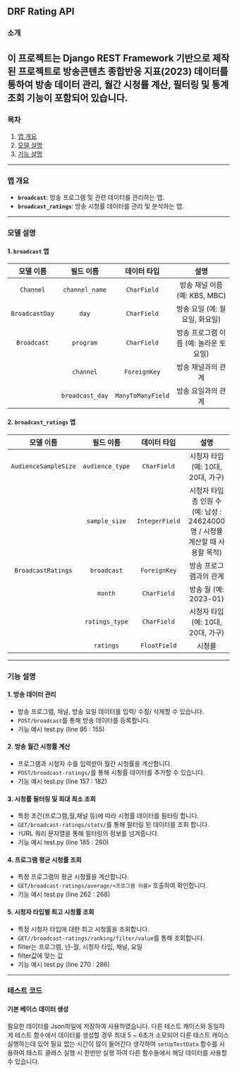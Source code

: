 ## DRF Rating API

### **소개**


이 프로젝트는 Django REST Framework 기반으로 제작 된 프로젝트로
방송콘텐츠 종합반응 지표(2023) 데이터를 통하여 방송 데이터 관리, 월간 시청률 계산, 필터링 및 통계 조회 기능이 포함되어 있습니다.
---

### **목차**
1. [앱 개요](#앱-개요)
2. [모델 설명](#모델-설명)
3. [기능 설명](#기능-설명)

---

### **앱 개요**
- **`broadcast`**: 방송 프로그램 및 관련 데이터를 관리하는 앱.
- **`broadcast_ratings`**: 방송 시청률 데이터를 관리 및 분석하는 앱.

---

### **모델 설명**

#### **1. `broadcast` 앱**

|모델 이름| 필드 이름| 데이터 타입| 설명|
|:---:|:---:|:---:|:---:|
| `Channel`      | `channel_name` | `CharField`         | 방송 채널 이름 (예: KBS, MBC)|
| `BroadcastDay` | `day`          | `CharField`         | 방송 요일 (예: 월요일, 화요일)|
| `Broadcast`    | `program`      | `CharField`         | 방송 프로그램 이름 (예: 놀라운 토요일)|
|                | `channel`      | `ForeignKey`        | 방송 채널과의 관계|
|                | `broadcast_day`| `ManyToManyField`   | 방송 요일과의 관계|

#### **2. `broadcast_ratings` 앱**

|모델 이름| 필드 이름| 데이터 타입| 설명|
|:---:|:---:|:---:|:---:|
| `AudienceSampleSize` | `audience_type` | `CharField`         | 시청자 타입 (예: 10대, 20대, 가구)|
|                      | `sample_size`   | `IntegerField`      | 시청자 타입 총 인원 수 (예: 남성 : 24624000명 / 시청률 계산할 때 사용할 목적)|
| `BroadcastRatings`   | `broadcast`     | `ForeignKey`        | 방송 프로그램과의 관계|
|                      | `month`         | `CharField`         | 방송 월 (예: 2023-01)|
|                      | `ratings_type`  | `CharField`         | 시청자 타입 (예: 10대, 20대, 가구)|
|                      | `ratings`       | `FloatField`        | 시청률|

---

### **기능 설명**
#### **1. 방송 데이터 관리**
- 방송 프로그램, 채널, 방송 요일 데이터를 입력/ 수정/ 삭제할 수 있습니다.
- `POST/broadcast`를 통해 방송 데이터를 등록합니다.
- 기능 예시 test.py (line 95 : 155)
#### **2. 방송 월간 시청률 계산**
- 프로그램과 시청자 수를 입력받아 월간 시청률을 계산합니다.
- `POST/broadcast-ratings/`를 통해 시청률 데이터를 추가할 수 있습니다.
- 기능 예시 test.py (line 157 : 182)
#### **3. 시청률 필터링 및 최대 최소 조회**
- 특정 조건(프로그램,월,채널 등)에 따라 시청률 데이터를 필터링 합니다.
- `GET/broadcast-ratings/stats/`를 통해 필터링 된 데이터를 조회 합니다.
- `?`URL 쿼리 문자열을 통해 필터링의 정보를 넘겨줍니다.
- 기능 예시 test.py (line 185 : 260)
#### **4. 프로그램 평균 시청률 조회**
- 특정 프로그램의 평균 시청률을 계산합니다.
- `GET/broadcast-ratings/average/<프로그램 이름>` 호출하여 확인합니다.
- 기능 예시 test.py (line 262 : 268)
#### **5. 시청자 타입별 최고 시청률 조회**
- 특정 시청자 타입에 대한 최고 시청률을 조회합니다.
- `GET//broadcast-ratings/ranking/filter/value`를 통해 조회합니다.
- filter는 프로그램, 년-월, 시청자 타입, 채널, 요일
- filter값에 맞는 값
- 기능 예시 test.py (line 270 : 286)
  
---
### **테스트 코드**
#### **기본 베이스 데이터 생성** 
필요한 데이터를 Json파일에 저장하여 사용하였습니다.
다른 테스트 캐이스와 동일하게 테스트 함수에서 데이터를 생성할 경우 최대 5 ~ 6초가 소모되어 다른 태스트 캐이스 실행하는데 있어
필요 없는 시간이 많이 들어간다 생각하여 `setUpTestData` 함수를 사용하여 태스트 클래스 실행 시 한번만 실행 하여 다른 함수들에서 해당 데이터를 사용할 수 있습니다.

















